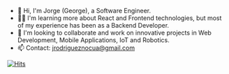 - 👋 Hi, I'm Jorge (George), a Software Engineer.
- 👨‍🎓 I'm learning more about React and Frontend technologies, but most of my experience has been as a Backend Developer.
- 🤝 I'm looking to collaborate and work on innovative projects in Web Development, Mobile Applications, IoT and Robotics.
- 📫 Contact: jrodrigueznocua@gmail.com

[![Hits](https://hits.seeyoufarm.com/api/count/incr/badge.svg?tab=repositories&url=https%3A%2F%2Fgithub.com%2Fjrodriguez19&count_bg=%2379C83D&title_bg=%23555555&icon=&icon_color=%23E7E7E7&title=hits&edge_flat=false)](https://hits.seeyoufarm.com)

<!---
jrodriguez19/jrodriguez19 is a ✨ special ✨ repository because its `README.md` (this file) appears on your GitHub profile.
You can click the Preview link to take a look at your changes.
--->

